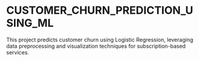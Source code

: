 # CUSTOMER_CHURN_PREDICTION_USING_ML
This project predicts customer churn using Logistic Regression, leveraging data preprocessing and visualization techniques for subscription-based services.
